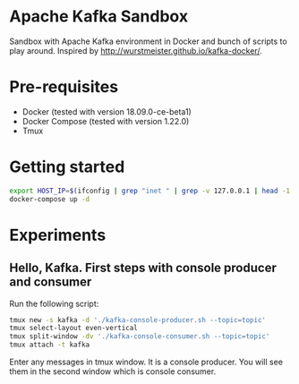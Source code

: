# Apache Kafka Sandbox
Sandbox with Apache Kafka environment in Docker and bunch of scripts to play around.
Inspired by http://wurstmeister.github.io/kafka-docker/.

# Pre-requisites
  * Docker (tested with version 18.09.0-ce-beta1)
  * Docker Compose (tested with version 1.22.0)
  * Tmux

# Getting started

   ```bash
   export HOST_IP=$(ifconfig | grep "inet " | grep -v 127.0.0.1 | head -1 | cut -d\  -f2)
   docker-compose up -d
   ```

# Experiments
## Hello, Kafka. First steps with console producer and consumer
Run the following script:
   ```bash
   tmux new -s kafka -d './kafka-console-producer.sh --topic=topic'
   tmux select-layout even-vertical
   tmux split-window -dv './kafka-console-consumer.sh --topic=topic'
   tmux attach -t kafka
   ```
Enter any messages in tmux window. It is a console producer. You will see them in the second window which is console
consumer.